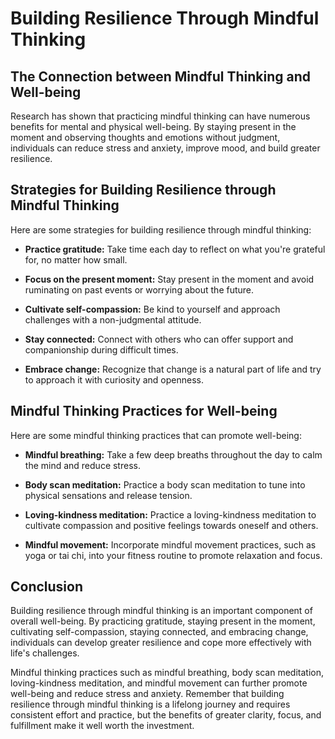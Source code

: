 Building Resilience Through Mindful Thinking
========================================================================================

The Connection between Mindful Thinking and Well-being
------------------------------------------------------

Research has shown that practicing mindful thinking can have numerous benefits for mental and physical well-being. By staying present in the moment and observing thoughts and emotions without judgment, individuals can reduce stress and anxiety, improve mood, and build greater resilience.

Strategies for Building Resilience through Mindful Thinking
-----------------------------------------------------------

Here are some strategies for building resilience through mindful thinking:

* **Practice gratitude:** Take time each day to reflect on what you're grateful for, no matter how small.

* **Focus on the present moment:** Stay present in the moment and avoid ruminating on past events or worrying about the future.

* **Cultivate self-compassion:** Be kind to yourself and approach challenges with a non-judgmental attitude.

* **Stay connected:** Connect with others who can offer support and companionship during difficult times.

* **Embrace change:** Recognize that change is a natural part of life and try to approach it with curiosity and openness.

Mindful Thinking Practices for Well-being
-----------------------------------------

Here are some mindful thinking practices that can promote well-being:

* **Mindful breathing:** Take a few deep breaths throughout the day to calm the mind and reduce stress.

* **Body scan meditation:** Practice a body scan meditation to tune into physical sensations and release tension.

* **Loving-kindness meditation:** Practice a loving-kindness meditation to cultivate compassion and positive feelings towards oneself and others.

* **Mindful movement:** Incorporate mindful movement practices, such as yoga or tai chi, into your fitness routine to promote relaxation and focus.

Conclusion
----------

Building resilience through mindful thinking is an important component of overall well-being. By practicing gratitude, staying present in the moment, cultivating self-compassion, staying connected, and embracing change, individuals can develop greater resilience and cope more effectively with life's challenges.

Mindful thinking practices such as mindful breathing, body scan meditation, loving-kindness meditation, and mindful movement can further promote well-being and reduce stress and anxiety. Remember that building resilience through mindful thinking is a lifelong journey and requires consistent effort and practice, but the benefits of greater clarity, focus, and fulfillment make it well worth the investment.
